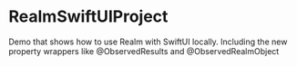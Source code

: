 # RealmSwiftUIProject
Demo that shows how to use Realm with SwiftUI locally. Including the new property wrappers like @ObservedResults and @ObservedRealmObject 
